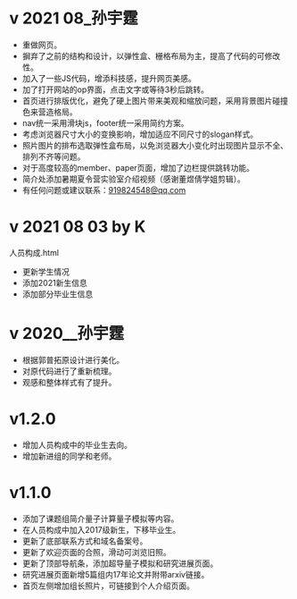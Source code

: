 
# v 2021 08_孙宇霆

* 重做网页。
* 摒弃了之前的结构和设计，以弹性盒、栅格布局为主，提高了代码的可修改性。
* 加入了一些JS代码，增添科技感，提升网页美感。
* 加了打开网站的op界面，点击文字或等待3秒后跳转。
* 首页进行排版优化，避免了硬上图片带来美观和缩放问题，采用背景图片碰撞色来营造格局。
* nav统一采用滑块js，footer统一采用简约方案。
* 考虑浏览器尺寸大小的变换影响，增加适应不同尺寸的slogan样式。
* 照片图片的排布选取弹性盒布局，以免浏览器大小变化时出现图片显示不全、排列不齐等问题。
* 对于高度较高的member、paper页面，增加了边栏提供跳转功能。
* 简介处添加暑期夏令营实验室介绍视频（感谢董煜倩学姐剪辑）。
* 有任何问题或建议联系：919824548@qq.com


# v 2021 08 03 by K

人员构成.html
* 更新学生情况
* 添加2021新生信息
* 添加部分毕业生信息

# v 2020__孙宇霆

* 根据郭普拓原设计进行美化。
* 对原代码进行了重新梳理。
* 观感和整体样式有了提升。

# v1.2.0 

* 增加人员构成中的毕业生去向。
* 增加新进组的同学和老师。

# v1.1.0 

* 添加了课题组简介量子计算量子模拟等内容。
* 在人员构成中加入2017级新生，下移毕业生。
* 更新了底部联系方式和域名备案号。
* 更新了欢迎页面的合照，滑动可浏览旧照。 
* 更新了顶部导航条，添加超导量子模拟和研究进展页面。
* 研究进展页面新增5篇组内17年论文并附带arxiv链接。
* 首页左侧增加组长照片，可链接到个人介绍页面。
